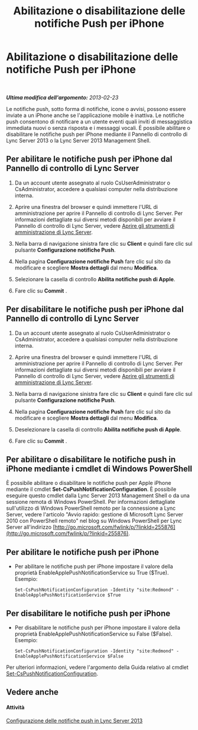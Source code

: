 ﻿---
title: Abilitazione o disabilitazione delle notifiche Push per iPhone
TOCTitle: Abilitazione o disabilitazione delle notifiche Push per iPhone
ms:assetid: 8bbf531a-807f-4a8f-814a-94bfed8f97ef
ms:mtpsurl: https://technet.microsoft.com/it-it/library/JJ688122(v=OCS.15)
ms:contentKeyID: 49887642
ms.date: 08/24/2015
mtps_version: v=OCS.15
ms.translationtype: HT
---

# Abilitazione o disabilitazione delle notifiche Push per iPhone

 

_**Ultima modifica dell'argomento:** 2013-02-23_

Le notifiche push, sotto forma di notifiche, icone o avvisi, possono essere inviate a un iPhone anche se l'applicazione mobile è inattiva. Le notifiche push consentono di notificare a un utente eventi quali inviti di messaggistica immediata nuovi o senza risposta e i messaggi vocali. È possibile abilitare o disabilitare le notifiche push per iPhone mediante il Pannello di controllo di Lync Server 2013 o la Lync Server 2013 Management Shell.

## Per abilitare le notifiche push per iPhone dal Pannello di controllo di Lync Server

1.  Da un account utente assegnato al ruolo CsUserAdministrator o CsAdministrator, accedere a qualsiasi computer nella distribuzione interna.

2.  Aprire una finestra del browser e quindi immettere l'URL di amministrazione per aprire il Pannello di controllo di Lync Server. Per informazioni dettagliate sui diversi metodi disponibili per avviare il Pannello di controllo di Lync Server, vedere [Aprire gli strumenti di amministrazione di Lync Server](lync-server-2013-open-lync-server-administrative-tools.md).

3.  Nella barra di navigazione sinistra fare clic su **Client** e quindi fare clic sul pulsante **Configurazione notifiche Push**.

4.  Nella pagina **Configurazione notifiche Push** fare clic sul sito da modificare e scegliere **Mostra dettagli** dal menu **Modifica**.

5.  Selezionare la casella di controllo **Abilita notifiche push di Apple**.

6.  Fare clic su **Commit** .

## Per disabilitare le notifiche push per iPhone dal Pannello di controllo di Lync Server

1.  Da un account utente assegnato al ruolo CsUserAdministrator o CsAdministrator, accedere a qualsiasi computer nella distribuzione interna.

2.  Aprire una finestra del browser e quindi immettere l'URL di amministrazione per aprire il Pannello di controllo di Lync Server. Per informazioni dettagliate sui diversi metodi disponibili per avviare il Pannello di controllo di Lync Server, vedere [Aprire gli strumenti di amministrazione di Lync Server](lync-server-2013-open-lync-server-administrative-tools.md).

3.  Nella barra di navigazione sinistra fare clic su **Client** e quindi fare clic sul pulsante **Configurazione notifiche Push**.

4.  Nella pagina **Configurazione notifiche Push** fare clic sul sito da modificare e scegliere **Mostra dettagli** dal menu **Modifica**.

5.  Deselezionare la casella di controllo **Abilita notifiche push di Apple**.

6.  Fare clic su **Commit** .

## Per abilitare o disabilitare le notifiche push in iPhone mediante i cmdlet di Windows PowerShell

È possibile abilitare o disabilitare le notifiche push per Apple iPhone mediante il cmdlet **Set-CsPushNotificationConfiguration**. È possibile eseguire questo cmdlet dalla Lync Server 2013 Management Shell o da una sessione remota di Windows PowerShell. Per informazioni dettagliate sull'utilizzo di Windows PowerShell remoto per la connessione a Lync Server, vedere l'articolo "Avvio rapido: gestione di Microsoft Lync Server 2010 con PowerShell remoto" nel blog su Windows PowerShell per Lync Server all'indirizzo [http://go.microsoft.com/fwlink/p/?linkId=255876](http://go.microsoft.com/fwlink/p/?linkid=255876).

## Per abilitare le notifiche push per iPhone

  - Per abilitare le notifiche push per iPhone impostare il valore della proprietà EnableApplePushNotificationService su True ($True). Esempio:
    
        Set-CsPushNotificationConfiguration -Identity "site:Redmond" -EnableApplePushNotificationService $True

## Per disabilitare le notifiche push per iPhone

  - Per disabilitare le notifiche push per iPhone impostare il valore della proprietà EnableApplePushNotificationService su False ($False). Esempio:
    
        Set-CsPushNotificationConfiguration -Identity "site:Redmond" -EnableApplePushNotificationService $False

Per ulteriori informazioni, vedere l'argomento della Guida relativo al cmdlet [Set-CsPushNotificationConfiguration](https://docs.microsoft.com/en-us/powershell/module/skype/Set-CsPushNotificationConfiguration).

## Vedere anche

#### Attività

[Configurazione delle notifiche push in Lync Server 2013](lync-server-2013-configuring-for-push-notifications.md)

